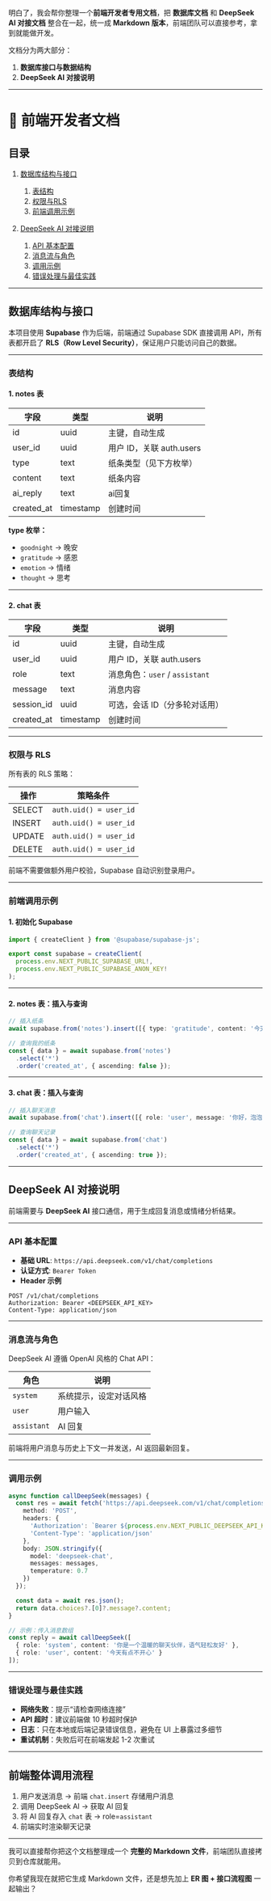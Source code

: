 明白了，我会帮你整理一个**前端开发者专用文档**，把 **数据库文档** 和 **DeepSeek AI 对接文档** 整合在一起，统一成 **Markdown 版本**，前端团队可以直接参考，拿到就能做开发。

文档分为两大部分：

1. **数据库接口与数据结构**
2. **DeepSeek AI 对接说明**

---

# 📝 前端开发者文档

## 目录

1. [数据库结构与接口](#数据库结构与接口)

   1. [表结构](#表结构)
   2. [权限与RLS](#权限与rls)
   3. [前端调用示例](#前端调用示例)
2. [DeepSeek AI 对接说明](#deepseek-ai-对接说明)

   1. [API 基本配置](#api-基本配置)
   2. [消息流与角色](#消息流与角色)
   3. [调用示例](#调用示例)
   4. [错误处理与最佳实践](#错误处理与最佳实践)

---

## 数据库结构与接口

本项目使用 **Supabase** 作为后端，前端通过 Supabase SDK 直接调用 API，所有表都开启了 **RLS（Row Level Security）**，保证用户只能访问自己的数据。

---

### 表结构

#### 1. notes 表

| 字段          | 类型        | 说明                  |
| ----------- | --------- | ------------------- |
| id          | uuid      | 主键，自动生成             |
| user\_id    | uuid      | 用户 ID，关联 auth.users |
| type        | text      | 纸条类型（见下方枚举）         |
| content     | text      | 纸条内容                |
| ai\_reply     | text      | ai回复               |
| created\_at | timestamp | 创建时间                |

**type 枚举：**

* `goodnight` → 晚安
* `gratitude` → 感恩
* `emotion` → 情绪
* `thought` → 思考

---

#### 2. chat 表

| 字段          | 类型        | 说明                        |
| ----------- | --------- | ------------------------- |
| id          | uuid      | 主键，自动生成                   |
| user\_id    | uuid      | 用户 ID，关联 auth.users       |
| role        | text      | 消息角色：`user` / `assistant` |
| message     | text      | 消息内容                      |
| session\_id | uuid      | 可选，会话 ID（分多轮对话用）          |
| created\_at | timestamp | 创建时间                      |

---

### 权限与 RLS

所有表的 RLS 策略：

| 操作     | 策略条件                   |
| ------ | ---------------------- |
| SELECT | `auth.uid() = user_id` |
| INSERT | `auth.uid() = user_id` |
| UPDATE | `auth.uid() = user_id` |
| DELETE | `auth.uid() = user_id` |

前端不需要做额外用户校验，Supabase 自动识别登录用户。

---

### 前端调用示例

#### 1. 初始化 Supabase

```ts
import { createClient } from '@supabase/supabase-js';

export const supabase = createClient(
  process.env.NEXT_PUBLIC_SUPABASE_URL!,
  process.env.NEXT_PUBLIC_SUPABASE_ANON_KEY!
);
```

---

#### 2. notes 表：插入与查询

```ts
// 插入纸条
await supabase.from('notes').insert([{ type: 'gratitude', content: '今天很开心！' }]);

// 查询我的纸条
const { data } = await supabase.from('notes')
  .select('*')
  .order('created_at', { ascending: false });
```

---

#### 3. chat 表：插入与查询

```ts
// 插入聊天消息
await supabase.from('chat').insert([{ role: 'user', message: '你好，泡泡！' }]);

// 查询聊天记录
const { data } = await supabase.from('chat')
  .select('*')
  .order('created_at', { ascending: true });
```

---

## DeepSeek AI 对接说明

前端需要与 **DeepSeek AI** 接口通信，用于生成回复消息或情绪分析结果。

---

### API 基本配置

* **基础 URL**: `https://api.deepseek.com/v1/chat/completions`
* **认证方式**: `Bearer Token`
* **Header 示例**

```http
POST /v1/chat/completions
Authorization: Bearer <DEEPSEEK_API_KEY>
Content-Type: application/json
```

---

### 消息流与角色

DeepSeek AI 遵循 OpenAI 风格的 Chat API：

| 角色          | 说明          |
| ----------- | ----------- |
| `system`    | 系统提示，设定对话风格 |
| `user`      | 用户输入        |
| `assistant` | AI 回复       |

前端将用户消息与历史上下文一并发送，AI 返回最新回复。

---

### 调用示例

```ts
async function callDeepSeek(messages) {
  const res = await fetch('https://api.deepseek.com/v1/chat/completions', {
    method: 'POST',
    headers: {
      'Authorization': `Bearer ${process.env.NEXT_PUBLIC_DEEPSEEK_API_KEY}`,
      'Content-Type': 'application/json'
    },
    body: JSON.stringify({
      model: 'deepseek-chat',
      messages: messages,
      temperature: 0.7
    })
  });

  const data = await res.json();
  return data.choices?.[0]?.message?.content;
}

// 示例：传入消息数组
const reply = await callDeepSeek([
  { role: 'system', content: '你是一个温暖的聊天伙伴，语气轻松友好' },
  { role: 'user', content: '今天有点不开心' }
]);
```

---

### 错误处理与最佳实践

* **网络失败**：提示“请检查网络连接”
* **API 超时**：建议前端做 10 秒超时保护
* **日志**：只在本地或后端记录错误信息，避免在 UI 上暴露过多细节
* **重试机制**：失败后可在前端发起 1-2 次重试

---

## 前端整体调用流程

1. 用户发送消息 → 前端 `chat.insert` 存储用户消息
2. 调用 DeepSeek AI → 获取 AI 回复
3. 将 AI 回复存入 `chat` 表 → role=`assistant`
4. 前端实时渲染聊天记录

---

我可以直接帮你把这个文档整理成一个 **完整的 Markdown 文件**，前端团队直接拷贝到仓库就能用。

你希望我现在就把它生成 Markdown 文件，还是想先加上 **ER 图 + 接口流程图** 一起输出？

